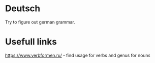 # Deutsch
Try to figure out german grammar.

# Usefull links
https://www.verbformen.ru/ - find usage for verbs and genus for nouns
